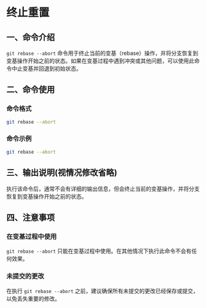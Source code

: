 # 终止重置

## 一、命令介绍

`git rebase --abort` 命令用于终止当前的变基（rebase）操作，并将分支恢复到变基操作开始之前的状态。如果在变基过程中遇到冲突或其他问题，可以使用此命令中止变基并回退到初始状态。

## 二、命令使用

### 命令格式

```bash
git rebase --abort
```

### 命令示例

```bash
git rebase --abort
```

## 三、输出说明(视情况修改省略)

执行该命令后，通常不会有详细的输出信息，但会终止当前的变基操作，并将分支恢复到变基操作开始之前的状态。

## 四、注意事项

### 在变基过程中使用

`git rebase --abort` 只能在变基过程中使用。在其他情况下执行此命令不会有任何效果。

### 未提交的更改

在执行 `git rebase --abort` 之前，建议确保所有未提交的更改已经保存或提交，以免丢失重要的修改。
